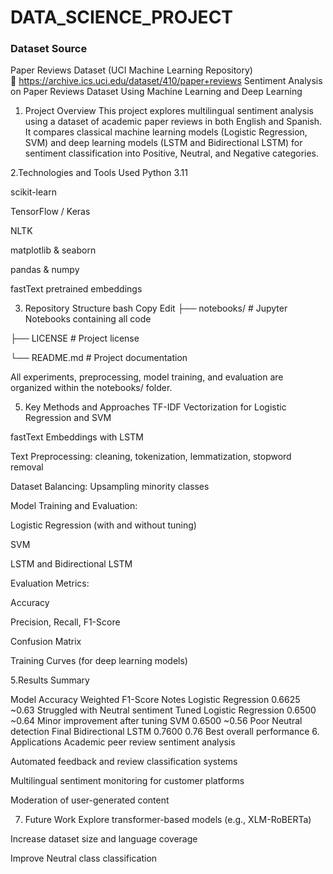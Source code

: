 # DATA_SCIENCE_PROJECT

### Dataset Source

Paper Reviews Dataset (UCI Machine Learning Repository)  
🔗 https://archive.ics.uci.edu/dataset/410/paper+reviews
Sentiment Analysis on Paper Reviews Dataset Using Machine Learning and Deep Learning
1. Project Overview
This project explores multilingual sentiment analysis using a dataset of academic paper reviews in both English and Spanish. It compares classical machine learning models (Logistic Regression, SVM) and deep learning models (LSTM and Bidirectional LSTM) for sentiment classification into Positive, Neutral, and Negative categories.

2.Technologies and Tools Used
Python 3.11

scikit-learn

TensorFlow / Keras

NLTK

matplotlib & seaborn

pandas & numpy

fastText pretrained embeddings

3. Repository Structure
bash
Copy
Edit
├── notebooks/        # Jupyter Notebooks containing all code


├── LICENSE           # Project license


└── README.md         # Project documentation

All experiments, preprocessing, model training, and evaluation are organized within the notebooks/ folder.

5. Key Methods and Approaches
TF-IDF Vectorization for Logistic Regression and SVM

fastText Embeddings with LSTM

Text Preprocessing: cleaning, tokenization, lemmatization, stopword removal

Dataset Balancing: Upsampling minority classes

Model Training and Evaluation:

Logistic Regression (with and without tuning)

SVM

LSTM and Bidirectional LSTM

Evaluation Metrics:

Accuracy

Precision, Recall, F1-Score

Confusion Matrix

Training Curves (for deep learning models)

5.Results Summary

Model	Accuracy	Weighted F1-Score	Notes
Logistic Regression	0.6625	~0.63	Struggled with Neutral sentiment
Tuned Logistic Regression	0.6500	~0.64	Minor improvement after tuning
SVM	0.6500	~0.56	Poor Neutral detection
Final Bidirectional LSTM	0.7600	0.76	Best overall performance
6. Applications
Academic peer review sentiment analysis

Automated feedback and review classification systems

Multilingual sentiment monitoring for customer platforms

Moderation of user-generated content

7. Future Work
Explore transformer-based models (e.g., XLM-RoBERTa)

Increase dataset size and language coverage

Improve Neutral class classification

